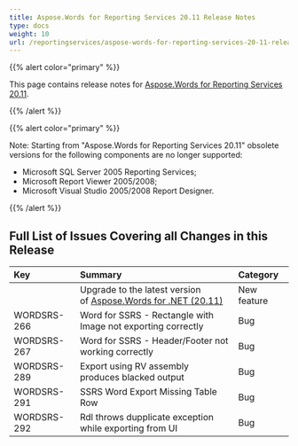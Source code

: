 ```yaml
---
title: Aspose.Words for Reporting Services 20.11 Release Notes
type: docs
weight: 10
url: /reportingservices/aspose-words-for-reporting-services-20-11-release-notes/
---
```


{{% alert color="primary" %}}

This page contains release notes for [Aspose.Words for Reporting Services 20.11](https://downloads.aspose.com/words/reportingservices/new-releases/aspose.words-for-reporting-services-20.11-\(msi\)/).

{{% /alert %}}

{{% alert color="primary" %}}

Note: Starting from "Aspose.Words for Reporting Services 20.11" obsolete versions for the following components are no longer supported:
- Microsoft SQL Server 2005 Reporting Services;
- Microsoft Report Viewer 2005/2008;
- Microsoft Visual Studio 2005/2008 Report Designer.

{{% /alert %}}

## Full List of Issues Covering all Changes in this Release

|Key |Summary |Category |
| :- | :- | :- |
| |Upgrade to the latest version of [Aspose.Words for .NET (20.11)](https://docs.aspose.com/words/net/aspose-words-for-net-20-11-release-notes/)|New feature|
|WORDSRS-266|Word for SSRS - Rectangle with Image not exporting correctly|Bug|
|WORDSRS-267|Word for SSRS - Header/Footer not working correctly|Bug|
|WORDSRS-289|Export using RV assembly produces blacked output|Bug|
|WORDSRS-291|SSRS Word Export Missing Table Row|Bug|
|WORDSRS-292|Rdl throws dupplicate exception while exporting from UI|Bug|
